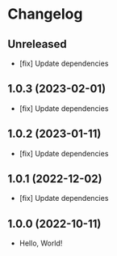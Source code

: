 # Changelog

## Unreleased

- [fix] Update dependencies

## 1.0.3 (2023-02-01)

- [fix] Update dependencies

## 1.0.2 (2023-01-11)

- [fix] Update dependencies

## 1.0.1 (2022-12-02)

- [fix] Update dependencies

## 1.0.0 (2022-10-11)

- Hello, World!
